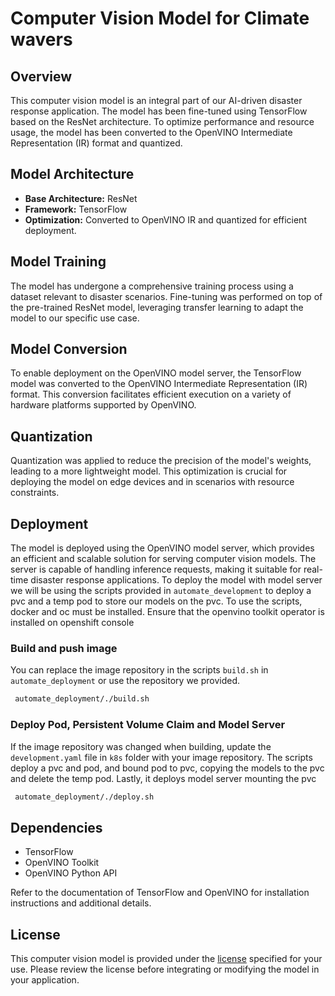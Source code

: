 # Computer Vision Model for Climate wavers

## Overview

This computer vision model is an integral part of our AI-driven disaster response application. The model has been fine-tuned using TensorFlow based on the ResNet architecture. To optimize performance and resource usage, the model has been converted to the OpenVINO Intermediate Representation (IR) format and quantized.

## Model Architecture

- **Base Architecture:** ResNet
- **Framework:** TensorFlow
- **Optimization:** Converted to OpenVINO IR and quantized for efficient deployment.

## Model Training

The model has undergone a comprehensive training process using a dataset relevant to disaster scenarios. Fine-tuning was performed on top of the pre-trained ResNet model, leveraging transfer learning to adapt the model to our specific use case.

## Model Conversion

To enable deployment on the OpenVINO model server, the TensorFlow model was converted to the OpenVINO Intermediate Representation (IR) format. This conversion facilitates efficient execution on a variety of hardware platforms supported by OpenVINO.

## Quantization

Quantization was applied to reduce the precision of the model's weights, leading to a more lightweight model. This optimization is crucial for deploying the model on edge devices and in scenarios with resource constraints.

## Deployment

The model is deployed using the OpenVINO model server, which provides an efficient and scalable solution for serving computer vision models. The server is capable of handling inference requests, making it suitable for real-time disaster response applications. 
To deploy the model with model server we will be using the scripts provided in `automate_development` to deploy a pvc and a temp pod to store our models on the pvc. To use the scripts, docker and oc must be installed. Ensure that the openvino toolkit operator is installed on openshift console

### Build and push image
You can replace the image repository in the scripts `build.sh` in `automate_deployment` or use the repository we provided.
  ```bash
   automate_deployment/./build.sh
   ```
### Deploy Pod, Persistent Volume Claim and Model Server
If the image repository was changed when building, update the `development.yaml` file in `k8s` folder with your image repository. The scripts deploy a pvc and pod, and bound pod to pvc, copying the models to the pvc and delete the temp pod. Lastly, it deploys model server mounting the pvc
  ```bash
   automate_deployment/./deploy.sh
   ```
 

## Dependencies

- TensorFlow
- OpenVINO Toolkit
- OpenVINO Python API

Refer to the documentation of TensorFlow and OpenVINO for installation instructions and additional details.

## License

This computer vision model is provided under the [license](link/to/license) specified for your use. Please review the license before integrating or modifying the model in your application.

